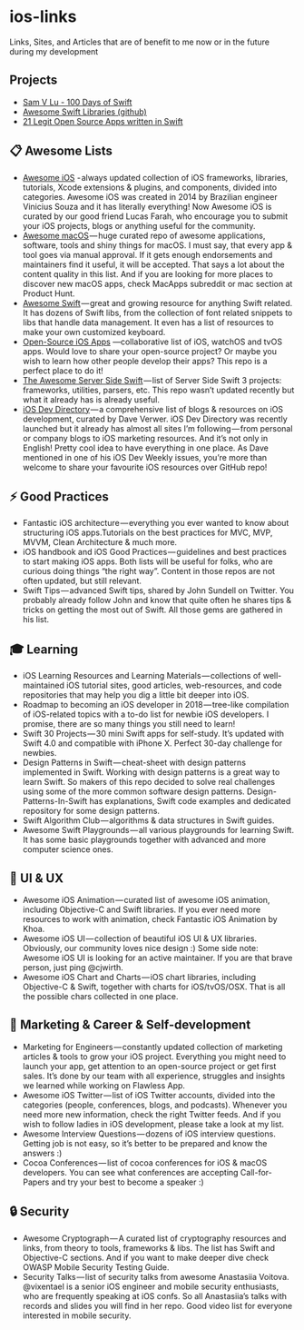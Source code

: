 # ios-links
Links, Sites, and Articles that are of benefit to me now or in the future during my development

## Projects
- [Sam V Lu - 100 Days of Swift](https://samvlu.com)
- [Awesome Swift Libraries (github)](https://github.com/matteocrippa/awesome-swift)
- [21 Legit Open Source Apps written in Swift](https://medium.mybridge.co/21-amazing-open-source-ios-apps-written-in-swift-5e835afee98e)

## 📋 Awesome Lists
- [Awesome iOS](https://github.com/vsouza/awesome-ios) - always updated collection of iOS frameworks, libraries, tutorials, Xcode extensions & plugins, and components, divided into categories. Awesome iOS was created in 2014 by Brazilian engineer Vinicius Souza and it has literally everything! Now Awesome iOS is curated by our good friend Lucas Farah, who encourage you to submit your iOS projects, blogs or anything useful for the community.
- [Awesome macOS](https://github.com/iCHAIT/awesome-macOS) — huge curated repo of awesome applications, software, tools and shiny things for macOS. I must say, that every app & tool goes via manual approval. If it gets enough endorsements and maintainers find it useful, it will be accepted. That says a lot about the content quality in this list. And if you are looking for more places to discover new macOS apps, check MacApps subreddit or mac section at Product Hunt.
- [Awesome Swift](https://github.com/matteocrippa/awesome-swift) — great and growing resource for anything Swift related. It has dozens of Swift libs, from the collection of font related snippets to libs that handle data management. It even has a list of resources to make your own customized keyboard.
- [Open-Source iOS Apps](https://github.com/dkhamsing/open-source-ios-apps) —collaborative list of iOS, watchOS and tvOS apps. Would love to share your open-source project? Or maybe you wish to learn how other people develop their apps? This repo is a perfect place to do it!
- [The Awesome Server Side Swift](https://github.com/Awesome-Server-Side-Swift/TheList) — list of Server Side Swift 3 projects: frameworks, utilities, parsers, etc. This repo wasn’t updated recently but what it already has is already useful.
- [iOS Dev Directory](http://iosdevdirectory.com/) — a comprehensive list of blogs & resources on iOS development, curated by Dave Verwer. iOS Dev Directory was recently launched but it already has almost all sites I’m following — from personal or company blogs to iOS marketing resources. And it’s not only in English! Pretty cool idea to have everything in one place. As Dave mentioned in one of his iOS Dev Weekly issues, you’re more than welcome to share your favourite iOS resources over GitHub repo!


## ⚡ Good Practices
- Fantastic iOS architecture — everything you ever wanted to know about structuring iOS apps.Tutorials on the best practices for MVC, MVP, MVVM, Clean Architecture & much more.
- iOS handbook and iOS Good Practices — guidelines and best practices to start making iOS apps. Both lists will be useful for folks, who are curious doing things “the right way”. Content in those repos are not often updated, but still relevant.
- Swift Tips — advanced Swift tips, shared by John Sundell on Twitter. You probably already follow John and know that quite often he shares tips & tricks on getting the most out of Swift. All those gems are gathered in his list.

## 🎓 Learning
- iOS Learning Resources and Learning Materials — collections of well-maintained iOS tutorial sites, good articles, web-resources, and code repositories that may help you dig a little bit deeper into iOS.
- Roadmap to becoming an iOS developer in 2018 — tree-like compilation of iOS-related topics with a to-do list for newbie iOS developers. I promise, there are so many things you still need to learn!
- Swift 30 Projects — 30 mini Swift apps for self-study. It’s updated with Swift 4.0 and compatible with iPhone X. Perfect 30-day challenge for newbies.
- Design Patterns in Swift — cheat-sheet with design patterns implemented in Swift. Working with design patterns is a great way to learn Swift. So makers of this repo decided to solve real challenges using some of the more common software design patterns. Design-Patterns-In-Swift has explanations, Swift code examples and dedicated repository for some design patterns.
- Swift Algorithm Club — algorithms & data structures in Swift guides.
- Awesome Swift Playgrounds — all various playgrounds for learning Swift. It has some basic playgrounds together with advanced and more computer science ones.

## 🎨 UI & UX
- Awesome iOS Animation — curated list of awesome iOS animation, including Objective-C and Swift libraries. If you ever need more resources to work with animation, check Fantastic iOS Animation by Khoa.
- Awesome iOS UI — collection of beautiful iOS UI & UX libraries. Obviously, our community loves nice design :) Some side note: Awesome iOS UI is looking for an active maintainer. If you are that brave person, just ping @cjwirth.
- Awesome iOS Chart and Charts — iOS chart libraries, including Objective-C & Swift, together with charts for iOS/tvOS/OSX. That is all the possible chars collected in one place.

## 💫 Marketing & Career & Self-development
- Marketing for Engineers — constantly updated collection of marketing articles & tools to grow your iOS project. Everything you might need to launch your app, get attention to an open-source project or get first sales. It’s done by our team with all experience, struggles and insights we learned while working on Flawless App.
- Awesome iOS Twitter — list of iOS Twitter accounts, divided into the categories (people, conferences, blogs, and podcasts). Whenever you need more new information, check the right Twitter feeds. And if you wish to follow ladies in iOS development, please take a look at my list.
- Awesome Interview Questions — dozens of iOS interview questions. Getting job is not easy, so it’s better to be prepared and know the answers :)
- Cocoa Conferences — list of cocoa conferences for iOS & macOS developers. You can see what conferences are accepting Call-for-Papers and try your best to become a speaker :)

## 🔒 Security
- Awesome Cryptograph — A curated list of cryptography resources and links, from theory to tools, frameworks & libs. The list has Swift and Objective-C sections. And if you want to make deeper dive check OWASP Mobile Security Testing Guide.
- Security Talks — list of security talks from awesome Anastasiia Voitova. @vixentael is a senior iOS engineer and mobile security enthusiasts, who are frequently speaking at iOS confs. So all Anastasiia’s talks with records and slides you will find in her repo. Good video list for everyone interested in mobile security.
